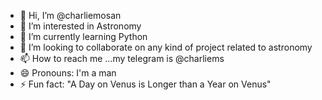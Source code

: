 - 👋 Hi, I’m @charliemosan
- 👀 I’m interested in Astronomy
- 🌱 I’m currently learning Python
- 💞️ I’m looking to collaborate on any kind of project related to astronomy
- 📫 How to reach me ...my telegram is @charliems
- 😄 Pronouns: I'm a man
- ⚡ Fun fact: "A Day on Venus is Longer than a Year on Venus"

